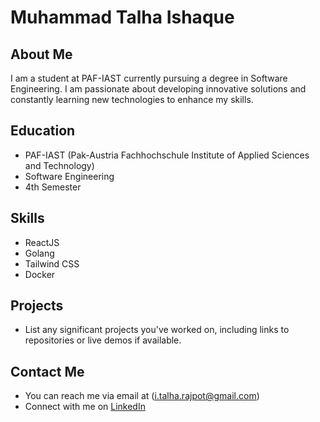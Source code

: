 # Muhammad Talha Ishaque

## About Me
I am a student at PAF-IAST currently pursuing a degree in Software Engineering. I am passionate about developing innovative solutions and constantly learning new technologies to enhance my skills.

## Education
- PAF-IAST (Pak-Austria Fachhochschule Institute of Applied Sciences and Technology)
- Software Engineering
- 4th Semester

## Skills
- ReactJS
- Golang
- Tailwind CSS
- Docker

## Projects
- List any significant projects you've worked on, including links to repositories or live demos if available.

## Contact Me
- You can reach me via email at (i.talha.rajpot@gmail.com)
- Connect with me on [LinkedIn]([https://www.linkedin.com/in/yourlinkedinprofile](https://www.linkedin.com/in/muhammad-talha-ishaque-695b35264/)https://www.linkedin.com/in/muhammad-talha-ishaque-695b35264/)
